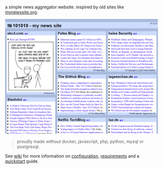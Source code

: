 a simple news aggregator website. inspired by old sites like [mynewssite.org](https://web.archive.org/web/20101010101010/mynewssite.org).

![blue 101010](./assets/image/blue-101010.png)

> proudly made *without* docker, javascript, php, python, mysql or postgresql.

See [wiki](https://github.com/mosterme/101010-my-news-site/wiki) for more information on [configuration](https://github.com/mosterme/101010-my-news-site/wiki/Configuration), [requirements](https://github.com/mosterme/101010-my-news-site/wiki/Requirements) and a [quickstart](https://github.com/mosterme/101010-my-news-site/wiki/Quickstart) guide.
